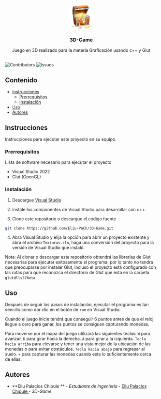 <br/>
<p align="center">
  <a href="https://github.com/Eliu-PaCh/3D-Game">
    <img src="desc/logo.jpg" alt="Logo" width="80" height="80">
  </a>

  <h3 align="center">3D-Game</h3>

  <p align="center">
    Juego en 3D realizado para la materia Graficación usando c++ y Glut
    <br/>
    <br/>
  </p>
</p>

![Contributors](https://img.shields.io/github/contributors/Eliu-PaCh/3D-Game?color=dark-green) ![Issues](https://img.shields.io/github/issues/Eliu-PaCh/3D-Game) 

## Contenido

* [Instrucciones](#Instrucciones)
  * [Prerrequisitos](#Prerrequisitos)
  * [Instalación](#Instalación)
* [Uso](#Uso)
* [Autores](#Autores)

## Instrucciones

Instrucciones para ejecutar este proyecto en su equipo.

### Prerrequisitos

Lista de software necesario para ejecutar el proyecto

* Visual Studio 2022
* Glut (OpenGL)





### Instalación

1. Descargue [Visual Studio](https://visualstudio.microsoft.com/es/downloads/)

2. Instale los componentes de Visual Studio para desarrollar con c++.

3. Clone este repositorio o descargue el código fuente

```sh
git clone https://github.com/Eliu-PaCh/3D-Game.git
```

4. Abra Visual Studio y elija la opción para abrir un proyecto existente y abra el archivo `Texturas.sln`, haga una conversión del proyecto para la versión de Visual Studio que instaló.

Nota: Al clonar o descargar este repositorio obtendrá las librerías de Glut necesarias para ejecutar exitosamente el programa; por lo tanto no tendrá que preocuparse por instalar Glut, incluso el proyecto está configurado con las rutas para que reconozca el directorio de Glut que está en la carpeta `glutdlls37beta`.

## Uso

Después de seguir los pasos de instalación, ejecutar el programa es tan sencillo como dar clic en el botón de `run` en Visual Studio.

Cuando el juego inicie tendrá que conseguir 6 puntos antes de que el reloj llegue a cero para ganar, los puntos se consiguen capturando monedas.

Para moverse por el mapa del juego utilizará las siguientes teclas:
`W` para avanzar.
`D` para girar hacia la derecha.
`A` para girar a la izquierda.
`Tecla hacia arriba` para elevarse y tener una vista mejor de la ubicación de las monedas o para evitar obstáculos.
 `Tecla hacia abajo` para regresar al suelo.
`+` para capturar las monedas cuando este lo suficientemente cerca de ellas.



## Autores

* **Eliu Palacios Chipule ** - *Estudiante de Ingeniería* - [Eliu Palacios Chipule ](https://github.com/Eliu-PaCh/) - *3D-Game*


